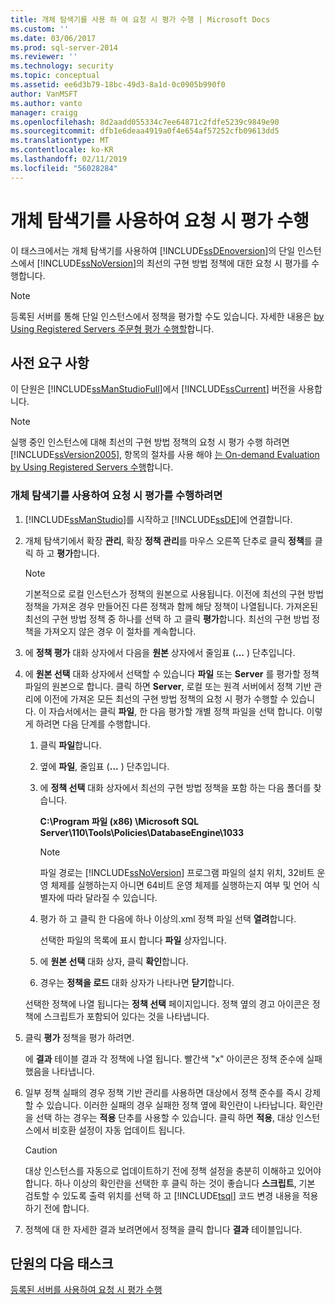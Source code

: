 ```yaml
---
title: 개체 탐색기를 사용 하 여 요청 시 평가 수행 | Microsoft Docs
ms.custom: ''
ms.date: 03/06/2017
ms.prod: sql-server-2014
ms.reviewer: ''
ms.technology: security
ms.topic: conceptual
ms.assetid: ee6d3b79-18bc-49d3-8a1d-0c0905b990f0
author: VanMSFT
ms.author: vanto
manager: craigg
ms.openlocfilehash: 8d2aadd055334c7ee64871c2fdfe5239c9849e90
ms.sourcegitcommit: dfb1e6deaa4919a0f4e654af57252cfb09613dd5
ms.translationtype: MT
ms.contentlocale: ko-KR
ms.lasthandoff: 02/11/2019
ms.locfileid: "56028284"
---
```

# <a name="perform-an-on-demand-evaluation-by-using-object-explorer"></a>개체 탐색기를 사용하여 요청 시 평가 수행
  이 태스크에서는 개체 탐색기를 사용하여 [!INCLUDE[ssDEnoversion](../includes/ssdenoversion-md.md)]의 단일 인스턴스에서 [!INCLUDE[ssNoVersion](../includes/ssnoversion-md.md)]의 최선의 구현 방법 정책에 대한 요청 시 평가를 수행합니다.  
  
> [!NOTE]  
>  등록된 서버를 통해 단일 인스턴스에서 정책을 평가할 수도 있습니다. 자세한 내용은 [by Using Registered Servers 주문형 평가 수행할](../../2014/tutorials/perform-an-on-demand-evaluation-by-using-registered-servers.md)합니다.  
  
## <a name="prerequisites"></a>사전 요구 사항  
 이 단원은 [!INCLUDE[ssManStudioFull](../includes/ssmanstudiofull-md.md)]에서 [!INCLUDE[ssCurrent](../includes/sscurrent-md.md)] 버전을 사용합니다.  
  
> [!NOTE]  
>  실행 중인 인스턴스에 대해 최선의 구현 방법 정책의 요청 시 평가 수행 하려면 [!INCLUDE[ssVersion2005](../includes/ssversion2005-md.md)], 항목의 절차를 사용 해야 [는 On-demand Evaluation by Using Registered Servers 수행](../../2014/tutorials/perform-an-on-demand-evaluation-by-using-registered-servers.md)합니다.  
  
### <a name="to-perform-an-on-demand-evaluation-by-using-object-explorer"></a>개체 탐색기를 사용하여 요청 시 평가를 수행하려면  
  
1.  [!INCLUDE[ssManStudio](../includes/ssmanstudio-md.md)]를 시작하고 [!INCLUDE[ssDE](../includes/ssde-md.md)]에 연결합니다.  
  
2.  개체 탐색기에서 확장 **관리**, 확장 **정책 관리**를 마우스 오른쪽 단추로 클릭 **정책**를 클릭 하 고 **평가**합니다.  
  
    > [!NOTE]  
    >  기본적으로 로컬 인스턴스가 정책의 원본으로 사용됩니다. 이전에 최선의 구현 방법 정책을 가져온 경우 만들어진 다른 정책과 함께 해당 정책이 나열됩니다. 가져온된 최선의 구현 방법 정책 중 하나를 선택 하 고 클릭 **평가**합니다. 최선의 구현 방법 정책을 가져오지 않은 경우 이 절차를 계속합니다.  
  
3.  에 **정책 평가** 대화 상자에서 다음을 **원본** 상자에서 줄임표 (**...** ) 단추입니다.  
  
4.  에 **원본 선택** 대화 상자에서 선택할 수 있습니다 **파일** 또는 **Server** 를 평가할 정책 파일의 원본으로 합니다. 클릭 하면 **Server**, 로컬 또는 원격 서버에서 정책 기반 관리에 이전에 가져온 모든 최선의 구현 방법 정책의 요청 시 평가 수행할 수 있습니다. 이 자습서에서는 클릭 **파일**, 한 다음 평가할 개별 정책 파일을 선택 합니다. 이렇게 하려면 다음 단계를 수행합니다.  
  
    1.  클릭 **파일**합니다.  
  
    2.  옆에 **파일**, 줄임표 (**...** ) 단추입니다.  
  
    3.  에 **정책 선택** 대화 상자에서 최선의 구현 방법 정책을 포함 하는 다음 폴더를 찾습니다.  
  
         **C:\Program 파일 (x86) \Microsoft SQL Server\110\Tools\Policies\DatabaseEngine\1033**  
  
        > [!NOTE]  
        >  파일 경로는 [!INCLUDE[ssNoVersion](../includes/ssnoversion-md.md)] 프로그램 파일의 설치 위치, 32비트 운영 체제를 실행하는지 아니면 64비트 운영 체제를 실행하는지 여부 및 언어 식별자에 따라 달라질 수 있습니다.  
  
    4.  평가 하 고 클릭 한 다음에 하나 이상의.xml 정책 파일 선택 **열려**합니다.  
  
         선택한 파일의 목록에 표시 합니다 **파일** 상자입니다.  
  
    5.  에 **원본 선택** 대화 상자, 클릭 **확인**합니다.  
  
    6.  경우는 **정책을 로드** 대화 상자가 나타나면 **닫기**합니다.  
  
     선택한 정책에 나열 됩니다는 **정책 선택** 페이지입니다. 정책 옆의 경고 아이콘은 정책에 스크립트가 포함되어 있다는 것을 나타냅니다.  
  
5.  클릭 **평가** 정책을 평가 하려면.  
  
     에 **결과** 테이블 결과 각 정책에 나열 됩니다. 빨간색 "x" 아이콘은 정책 준수에 실패했음을 나타냅니다.  
  
6.  일부 정책 실패의 경우 정책 기반 관리를 사용하면 대상에서 정책 준수를 즉시 강제할 수 있습니다. 이러한 실패의 경우 실패한 정책 옆에 확인란이 나타납니다. 확인란을 선택 하는 경우는 **적용** 단추를 사용할 수 있습니다. 클릭 하면 **적용**, 대상 인스턴스에서 비호환 설정이 자동 업데이트 됩니다.  
  
    > [!CAUTION]  
    >  대상 인스턴스를 자동으로 업데이트하기 전에 정책 설정을 충분히 이해하고 있어야 합니다. 하나 이상의 확인란을 선택한 후 클릭 하는 것이 좋습니다 **스크립트**, 기본 검토할 수 있도록 출력 위치를 선택 하 고 [!INCLUDE[tsql](../includes/tsql-md.md)] 코드 변경 내용을 적용 하기 전에 합니다.  
  
7.  정책에 대 한 자세한 결과 보려면에서 정책을 클릭 합니다 **결과** 테이블입니다.  
  
## <a name="next-task-in-lesson"></a>단원의 다음 태스크  
 [등록된 서버를 사용하여 요청 시 평가 수행](../../2014/tutorials/perform-an-on-demand-evaluation-by-using-registered-servers.md)  
  
  
